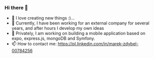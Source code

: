 ### Hi there 👋

- 🌱 I love creating new things :)...
- 🔭 Currently, I have been working for an external company for several years, and after hours I develop my own ideas
- 🌱 Privately, I am working on building a mobile application based on expo, express.js, mongoDB and Symfony.
- 📫 How to contact me: https://pl.linkedin.com/in/marek-zdybel-00784256

